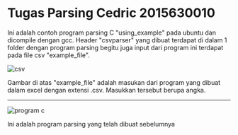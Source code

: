 # Tugas Parsing Cedric 2015630010
Ini adalah contoh program parsing C "using_example" pada ubuntu dan dicompile dengan gcc. Header "csvparser" yang dibuat terdapat di dalam 1 folder dengan program parsing begitu juga input dari program ini terdapat pada file csv "example_file".

![csv](https://user-images.githubusercontent.com/17801070/34302895-955e42c0-e765-11e7-8ef9-f5c0224e6e37.png)

Gambar di atas "example_file" adalah masukan dari program yang dibuat dalam excel dengan extensi .csv. Masukkan tersebut berupa angka.

------------------------------------------------------------------------------------------------------------------------------------------

![program c](https://user-images.githubusercontent.com/17801070/34303614-d42852f4-e768-11e7-91b1-8a3cc43baffb.png)

Ini adalah program parsing yang telah dibuat sebelumnya


